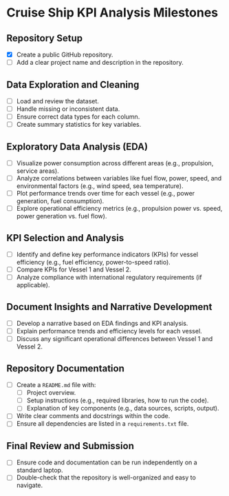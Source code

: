 # Cruise Ship KPI Analysis Milestones

## Repository Setup
- [x] Create a public GitHub repository.
- [ ] Add a clear project name and description in the repository.

## Data Exploration and Cleaning
- [ ] Load and review the dataset.
- [ ] Handle missing or inconsistent data.
- [ ] Ensure correct data types for each column.
- [ ] Create summary statistics for key variables.

## Exploratory Data Analysis (EDA)
- [ ] Visualize power consumption across different areas (e.g., propulsion, service areas).
- [ ] Analyze correlations between variables like fuel flow, power, speed, and environmental factors (e.g., wind speed, sea temperature).
- [ ] Plot performance trends over time for each vessel (e.g., power generation, fuel consumption).
- [ ] Explore operational efficiency metrics (e.g., propulsion power vs. speed, power generation vs. fuel flow).

## KPI Selection and Analysis
- [ ] Identify and define key performance indicators (KPIs) for vessel efficiency (e.g., fuel efficiency, power-to-speed ratio).
- [ ] Compare KPIs for Vessel 1 and Vessel 2.
- [ ] Analyze compliance with international regulatory requirements (if applicable).

## Document Insights and Narrative Development
- [ ] Develop a narrative based on EDA findings and KPI analysis.
- [ ] Explain performance trends and efficiency levels for each vessel.
- [ ] Discuss any significant operational differences between Vessel 1 and Vessel 2.

## Repository Documentation
- [ ] Create a `README.md` file with:
  - [ ] Project overview.
  - [ ] Setup instructions (e.g., required libraries, how to run the code).
  - [ ] Explanation of key components (e.g., data sources, scripts, output).
- [ ] Write clear comments and docstrings within the code.
- [ ] Ensure all dependencies are listed in a `requirements.txt` file.

## Final Review and Submission
- [ ] Ensure code and documentation can be run independently on a standard laptop.
- [ ] Double-check that the repository is well-organized and easy to navigate.
